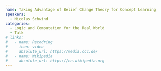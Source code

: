 ```yaml
---
name: Taking Advantage of Belief Change Theory for Concept Learning
speakers:
  - Nicolas Schwind
categories:
  - Logic and Computation for the Real World
  - Talk
# links:
#   - name: Recodring
#     icon: video
#     absolute_url: https://media.ccc.de/
#   - name: Wikipedia
#     absolute_url: https://en.wikipedia.org
---
```

